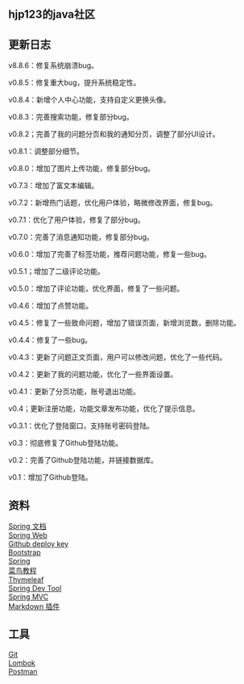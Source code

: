 ## hjp123的java社区


## 更新日志
v8.8.6：修复系统崩溃bug。

v0.8.5：修复重大bug，提升系统稳定性。

v0.8.4：新增个人中心功能，支持自定义更换头像。

v0.8.3：完善搜索功能，修复部分bug。

v0.8.2；完善了我的问题分页和我的通知分页，调整了部分UI设计。

v0.8.1：调整部分细节。

v0.8.0：增加了图片上传功能，修复部分bug。

v0.7.3：增加了富文本编辑。

v0.7.2：新增热门话题，优化用户体验，略微修改界面，修复bug。

v0.7.1：优化了用户体验，修复了部分bug。

v0.7.0：完善了消息通知功能，修复部分bug。

v0.6.0：增加了完善了标签功能，推荐问题功能，修复一些bug。

v0.5.1；增加了二级评论功能。

v0.5.0：增加了评论功能，优化界面，修复了一些问题。

v0.4.6：增加了点赞功能。

v0.4.5：修复了一些致命问题，增加了错误页面，新增浏览数，删除功能。

v0.4.4：修复了一些bug。

v0.4.3：更新了问题正文页面，用户可以修改问题，优化了一些代码。

v0.4.2：更新了我的问题功能，优化了一些界面设置。

v0.4.1：更新了分页功能，账号退出功能。

v0.4；更新注册功能，功能文章发布功能，优化了提示信息。

v0.3.1：优化了登陆窗口，支持账号密码登陆。

v0.3：彻底修复了Github登陆功能。

v0.2：完善了Github登陆功能，并链接数据库。

v0.1：增加了Github登陆。

## 资料
[Spring 文档](https://spring.io/guides)    
[Spring Web](https://spring.io/guides/gs/serving-web-content/)   
[Github deploy key](https://developer.github.com/v3/guides/managing-deploy-keys/#deploy-keys)    
[Bootstrap](https://v3.bootcss.com/getting-started/)    
[Spring](https://docs.spring.io/spring-boot/docs/2.0.0.RC1/reference/htmlsingle/#boot-features-embedded-database-support)    
[菜鸟教程](https://www.runoob.com/mysql/mysql-insert-query.html)    
[Thymeleaf](https://www.thymeleaf.org/doc/tutorials/3.0/usingthymeleaf.html#setting-attribute-values)    
[Spring Dev Tool](https://docs.spring.io/spring-boot/docs/2.0.0.RC1/reference/htmlsingle/#using-boot-devtools)  
[Spring MVC](https://docs.spring.io/spring/docs/5.0.3.RELEASE/spring-framework-reference/web.html#mvc-handlermapping-interceptor)  
[Markdown 插件](http://editor.md.ipandao.com/)   

## 工具
[Git](https://git-scm.com/download)   
[Lombok](https://www.projectlombok.org)     
[Postman](https://chrome.google.com/webstore/detail/coohjcphdfgbiolnekdpbcijmhambjff)

